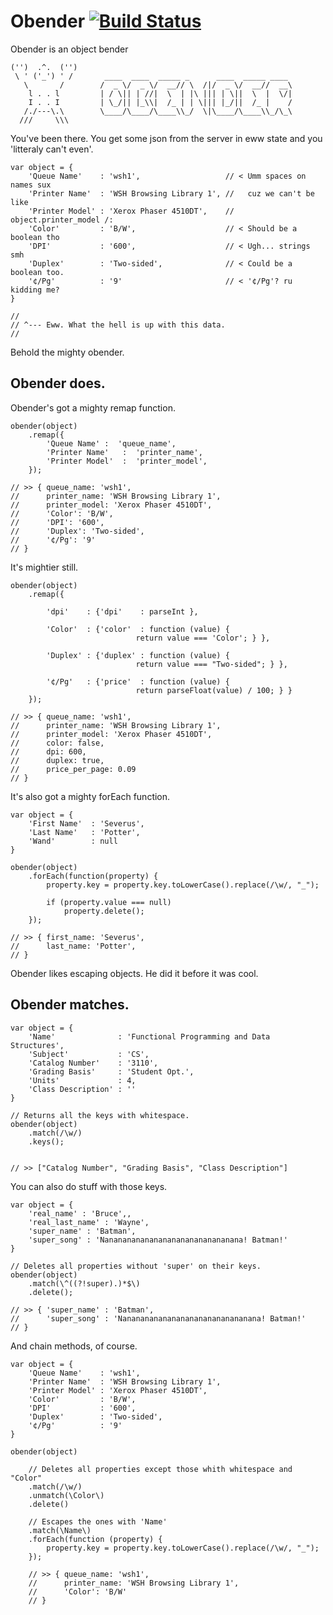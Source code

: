 
Obender [![Build Status](https://secure.travis-ci.org/mrkev/obender.png?branch=master)](https://travis-ci.org/mrkev/obender)
===============

Obender is an object bender

    ('')  .^.  ('')     
     \ ' ('_') ' /       ____  ____  _____ _      ____  _____ ____
       \       /        /  _ \/  _ \/  __// \  /|/  _ \/  __//  __\
        l . . l         | / \|| | //|  \  | |\ ||| | \||  \  |  \/|
        I . . I         | \_/|| |_\\|  /_ | | \||| |_/||  /_ |    /
       /./---\.\        \____/\____/\____\\_/  \|\____/\____\\_/\_\
      ///     \\\       

You've been there. You get some json from the server in eww state and you 'litteraly can't even'. 

    var object = {          
        'Queue Name'    : 'wsh1',                   // < Umm spaces on names sux
        'Printer Name'  : 'WSH Browsing Library 1', //   cuz we can't be like
        'Printer Model' : 'Xerox Phaser 4510DT',    //   object.printer_model /:
        'Color'         : 'B/W',                    // < Should be a boolean tho
        'DPI'           : '600',                    // < Ugh... strings smh
        'Duplex'        : 'Two-sided',              // < Could be a boolean too.
        '¢/Pg'          : '9'                       // < '¢/Pg'? ru kidding me?
    }
    
    // 
    // ^--- Eww. What the hell is up with this data.
    // 
    

Behold the mighty obender.

## Obender does.

Obender's got a mighty remap function.

    obender(object)
        .remap({
            'Queue Name' :  'queue_name',
            'Printer Name'   :  'printer_name',
            'Printer Model'  :  'printer_model',
        });

    // >> { queue_name: 'wsh1',
    //      printer_name: 'WSH Browsing Library 1',
    //      printer_model: 'Xerox Phaser 4510DT',
    //      'Color': 'B/W',
    //      'DPI': '600',
    //      'Duplex': 'Two-sided',
    //      '¢/Pg': '9'
    // }


It's mightier still.

    obender(object)
        .remap({

            'dpi'    : {'dpi'    : parseInt },

            'Color'  : {'color'  : function (value) { 
                                return value === 'Color'; } },
            
            'Duplex' : {'duplex' : function (value) { 
                                return value === "Two-sided"; } },
            
            '¢/Pg'   : {'price'  : function (value) { 
                                return parseFloat(value) / 100; } }
        });

    // >> { queue_name: 'wsh1',
    //      printer_name: 'WSH Browsing Library 1',
    //      printer_model: 'Xerox Phaser 4510DT',
    //      color: false,
    //      dpi: 600,
    //      duplex: true,
    //      price_per_page: 0.09
    // }


It's also got a mighty forEach function.

    var object = {
        'First Name'  : 'Severus',
        'Last Name'   : 'Potter',
        'Wand'        : null
    }
    
    obender(object)
        .forEach(function(property) {
            property.key = property.key.toLowerCase().replace(/\w/, "_");

            if (property.value === null) 
                property.delete();
        });

    // >> { first_name: 'Severus',
    //      last_name: 'Potter',
    // }

Obender likes escaping objects. He did it before it was cool.


## Obender matches.

    var object = {
        'Name'              : 'Functional Programming and Data Structures',
        'Subject'           : 'CS',
        'Catalog Number'    : '3110',
        'Grading Basis'     : 'Student Opt.',
        'Units'             : 4,
        'Class Description' : ''
    }
        
    // Returns all the keys with whitespace.
    obender(object)
        .match(/\w/)
        .keys();        
    
    
    // >> ["Catalog Number", "Grading Basis", "Class Description"] 


You can also do stuff with those keys.

    var object = {
        'real_name' : 'Bruce',,
        'real_last_name' : 'Wayne',
        'super_name' : 'Batman',
        'super_song' : 'Nananananananananananananananana! Batman!'
    }

    // Deletes all properties without 'super' on their keys.
    obender(object)
        .match(\^((?!super).)*$\)
        .delete();
    
    // >> { 'super_name' : 'Batman',
    //      'super_song' : 'Nananananananananananananananana! Batman!'
    // } 


And chain methods, of course.

    var object = {          
        'Queue Name'    : 'wsh1',
        'Printer Name'  : 'WSH Browsing Library 1',
        'Printer Model' : 'Xerox Phaser 4510DT',
        'Color'         : 'B/W',
        'DPI'           : '600',
        'Duplex'        : 'Two-sided',
        '¢/Pg'          : '9'
    }
    
    obender(object)

        // Deletes all properties except those whith whitespace and "Color"
        .match(/\w/)
        .unmatch(\Color\)
        .delete()

        // Escapes the ones with 'Name'
        .match(\Name\)
        .forEach(function (property) {
            property.key = property.key.toLowerCase().replace(/\w/, "_");
        });
    
        // >> { queue_name: 'wsh1',
        //      printer_name: 'WSH Browsing Library 1',
        //      'Color': 'B/W'
        // }







